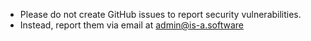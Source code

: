 - Please do not create GitHub issues to report security vulnerabilities.
- Instead, report them via email at admin@is-a.software
